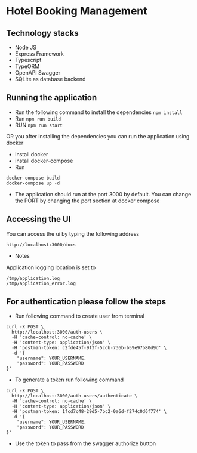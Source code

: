 # Hotel Booking Management

## Technology stacks
 
 - Node JS
 - Express Framework
 - Typescript
 - TypeORM
 - OpenAPI Swagger
 - SQLite as database backend



## Running the application
 - Run the following command to install the dependencies
 ```npm install```
 - Run ```npm run build```
 - RUN ```npm run start```

 OR you after installing the dependencies you can run the application using docker
 - install docker 
 - install docker-compose
 - Run 
 ```
 docker-compose build
 docker-compose up -d
 ```
 - The application should run at the port 3000 by default. You can change the PORT by changing the port section at docker compose

 ## Accessing the UI

 You can access the ui by typing the following address
 ```
 http://localhost:3000/docs

 ```

 - Notes

 Application logging location is set to 
 ```
 /tmp/application.log
 /tmp/application_error.log
 ```

## For authentication please follow the steps
- Run following command to create user from terminal
```
curl -X POST \
  http://localhost:3000/auth-users \
  -H 'cache-control: no-cache' \
  -H 'content-type: application/json' \
  -H 'postman-token: c2fde45f-9f3f-5cdb-736b-b59e97b80d9d' \
  -d '{
	"username": YOUR_USERNAME,
	"password": YOUR_PASSWORD
}'
```

- To generate a token run following command

```
curl -X POST \
  http://localhost:3000/auth-users/authenticate \
  -H 'cache-control: no-cache' \
  -H 'content-type: application/json' \
  -H 'postman-token: 1fcd7c48-29d5-7bc2-0a6d-f274c0d6f774' \
  -d '{
	"username": YOUR_USERNAME,
	"password": YOUR_PASSWORD
}'
```

- Use the token to pass from the swagger authorize button
